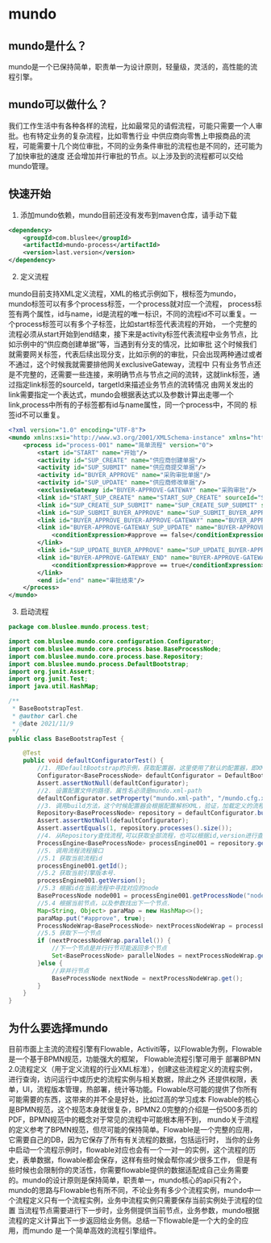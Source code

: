 # mundo

## mundo是什么？

mundo是一个已保持简单，职责单一为设计原则，轻量级，灵活的，高性能的流程引擎。

## mundo可以做什么？

我们工作生活中有各种各样的流程，比如最常见的请假流程，可能只需要一个人审批。也有特定业务的复杂流程，比如零售行业
中供应商向零售上申报商品的流程，可能需要十几个岗位审批，不同的业务条件审批的流程也是不同的，还可能为了加快审批的速度
还会增加并行审批的节点。以上涉及到的流程都可以交给mundo管理。

## 快速开始

1. 添加mundo依赖，mundo目前还没有发布到maven仓库，请手动下载

```xml
<dependency>
    <groupId>com.bluslee</groupId>
    <artifactId>mundo-process</artifactId>
    <version>last.version</version>
</dependency>
```

2. 定义流程

mundo目前支持XML定义流程，XML的格式示例如下，根标签为mundo，mundo标签可以有多个process标签，一个process就对应一个流程，
process标签有两个属性，id与name，id是流程的唯一标识，不同的流程id不可以重复。一个process标签可以有多个子标签，比如start标签代表流程的开始，
一个完整的流程必须从start开始到end结束，接下来是activity标签代表流程中业务节点，比如示例中的“供应商创建单据”等，当遇到有分支的情况，比如审批
这个时候我们就需要网关标签，代表后续出现分支，比如示例的的审批，只会出现两种通过或者不通过，这个时候我就需要排他网关exclusiveGateway，流程中
只有业务节点还是不完整的，还需要一些连接，来明确节点与节点之间的流转，这就link标签，通过指定link标签的sourceId，targetId来描述业务节点的流转情况
由网关发出的link需要指定一个表达式，mundo会根据表达式以及参数计算出走哪一个link,process中所有的子标签都有id与name属性，同一个process中，不同的
标签id不可以重复。

```xml
<?xml version="1.0" encoding="UTF-8"?>
<mundo xmlns:xsi="http://www.w3.org/2001/XMLSchema-instance" xmlns="http://bluslee.com/POM/1.0.0" xsi:schemaLocation="http://bluslee.com/POM/1.0.0 http://bluslee.com/xsd/mundo-1.0.0.xsd">
    <process id="process-001" name="简单流程" version="0">
        <start id="START" name="开始"/>
        <activity id="SUP_CREATE" name="供应商创建单据"/>
        <activity id="SUP_SUBMIT" name="供应商提交单据"/>
        <activity id="BUYER_APPROVE" name="采购审批单据"/>
        <activity id="SUP_UPDATE" name="供应商修改单据"/>
        <exclusiveGateway id="BUYER-APPROVE-GATEWAY" name="采购审批"/>
        <link id="START_SUP_CREATE" name="START_SUP_CREATE" sourceId="START" targetId="SUP_CREATE"/>
        <link id="SUP_CREATE_SUP_SUBMIT" name="SUP_CREATE_SUP_SUBMIT" sourceId="SUP_CREATE" targetId="SUP_SUBMIT"/>
        <link id="SUP_SUBMIT_BUYER_APPROVE" name="SUP_SUBMIT_BUYER_APPROVE" sourceId="SUP_SUBMIT" targetId="BUYER_APPROVE"/>
        <link id="BUYER_APPROVE_BUYER-APPROVE-GATEWAY" name="BUYER_APPROVE_BUYER-APPROVE-GATEWAY" sourceId="BUYER_APPROVE" targetId="buyer-approve-gateway"/>
        <link id="BUYER-APPROVE-GATEWAY_SUP_UPDATE" name="BUYER-APPROVE-GATEWAY_SUP_UPDATE" sourceId="BUYER-APPROVE-GATEWAY" targetId="SUP_UPDATE">
            <conditionExpression>#approve == false</conditionExpression>
        </link>
        <link id="SUP_UPDATE_BUYER_APPROVE" name="SUP_UPDATE_BUYER-APPROVE-GATEWAY" sourceId="SUP_UPDATE" targetId="BUYER_APPROVE"/>
        <link id="BUYER-APPROVE-GATEWAY_END" name="BUYER-APPROVE-GATEWAY_END" sourceId="BUYER-APPROVE-GATEWAY" targetId="end">
            <conditionExpression>#approve == true</conditionExpression>
        </link>
        <end id="end" name="审批结束"/>
    </process>
</mundo>
```   

3. 启动流程

```java
package com.bluslee.mundo.process.test;

import com.bluslee.mundo.core.configuration.Configurator;
import com.bluslee.mundo.core.process.base.BaseProcessNode;
import com.bluslee.mundo.core.process.base.Repository;
import com.bluslee.mundo.process.DefaultBootstrap;
import org.junit.Assert;
import org.junit.Test;
import java.util.HashMap;

/**
 * BaseBootstrapTest.
 * @author carl.che
 * @date 2021/11/9
 */
public class BaseBootstrapTest {

    @Test
    public void defaultConfiguratorTest() {
        //1. 用DefaultBootstrap的示例，获取配置器，这里使用了默认的配置器，即XML配置器
        Configurator<BaseProcessNode> defaultConfigurator = DefaultBootstrap.getInstance().defaultConfigurator();
        Assert.assertNotNull(defaultConfigurator);
        //2. 设置配置文件的路径，属性名必须是mundo.xml-path
        defaultConfigurator.setProperty("mundo.xml-path", "/mundo.cfg.xml");
        //3. 调用build方法，这个时候配置器会根据配置解析XML，验证，加载定义的流程，返回 XML定义的流程的集合，即Repository
        Repository<BaseProcessNode> repository = defaultConfigurator.build();
        Assert.assertNotNull(defaultConfigurator);
        Assert.assertEquals(1, repository.processes().size());
        //4. 从Repository查找流程,可以获取全部流程，也可以根据id,version进行查询，如果不传version默认返回最新版本的流程
        ProcessEngine<BaseProcessNode> processEngine001 = repository.getProcess("process-001");
        //5. 调用流程流程接口
        //5.1 获取当前流程id
        processEngine001.getId();
        //5.2 获取当前引擎版本号.
        processEngine001.getVersion();
        //5.3 根据id在当前流程中寻找对应的node
        BaseProcessNode node001 = processEngine001.getProcessNode("node-001");
        //5.4 根据当前节点，以及参数找出下一个节点.
        Map<String, Object> paraMap = new HashMap<>();
        paraMap.put("#approve", true);
        ProcessNodeWrap<BaseProcessNode> nextProcessNodeWrap = processEngine001.getNextProcessNode(node001, paraMap);
        //5.5 获取下一个节点
        if (nextProcessNodeWrap.parallel()) {
            //下一个节点是并行行节可能返回多个节点
            Set<BaseProcessNode> parallelNodes = nextProcessNodeWrap.getParallelNodes();
        }else {
            //非并行节点
            BaseProcessNode nextNode = nextProcessNodeWrap.get();
        }
    }
}
```

## 为什么要选择mundo

目前市面上主流的流程引擎有Flowable，Activiti等，以Flowable为例，Flowable是一个基于BPMN规范，功能强大的框架， Flowable流程引擎可用于
部署BPMN 2.0流程定义（用于定义流程的行业XML标准），创建这些流程定义的流程实例，进行查询，访问运行中或历史的流程实例与相关数据，除此之外
还提供权限，表单，UI，流程版本管理，热部署，统计等功能。Flowable尽可能的提供了你所有可能需要的东西，这带来的并不全是好处，比如过高的学习成本
Flowable的核心是BPMN规范，这个规范本身就很复杂，BPMN2.0完整的介绍是一份500多页的PDF，BPMN规范中的概念对于常见的流程中可能根本用不到，
mundo关于流程的定义参考了BPMN规范，但尽可能的保持简单。Flowable是一个完整的应用，它需要自己的DB，因为它保存了所有有关流程的数据，包括运行时，
当你的业务中启动一个流程示例时，flowable对应也会有一个一对一的实例，这个流程的历史，表单数据，flowable都会保存，这样有些时候会帮你减少很多工作，
但是有些时候也会限制你的灵活性，你需要flowable提供的数据适配成自己业务需要的。mundo的设计原则是保持简单，职责单一，mundo核心的api只有2个，
mundo的思路与Flowable也有所不同，不论业务有多少个流程实例，mundo中一个流程定义只有一个流程实例，业务中流程实例只需要保存当前实例处于流程的位置
当流程节点需要进行下一步时，业务侧提供当前节点，业务参数，mundo根据流程的定义计算出下一步返回给业务侧。总结一下flowable是一个大的全的应用，而mundo
是一个简单高效的流程引擎组件。